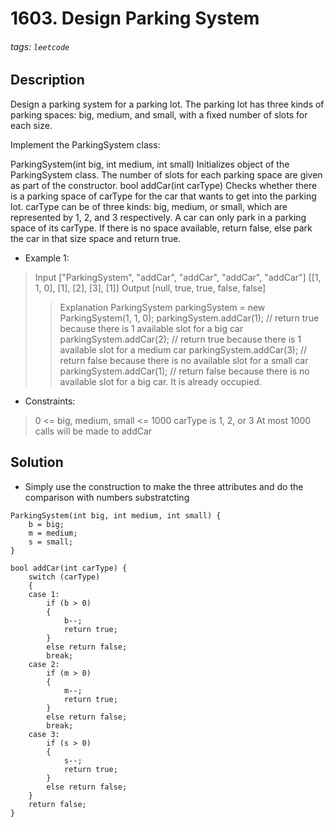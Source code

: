 # 1603. Design Parking System
###### tags: `leetcode`
## Description
Design a parking system for a parking lot. The parking lot has three kinds of parking spaces: big, medium, and small, with a fixed number of slots for each size.

Implement the ParkingSystem class:

ParkingSystem(int big, int medium, int small) Initializes object of the ParkingSystem class. The number of slots for each parking space are given as part of the constructor.
bool addCar(int carType) Checks whether there is a parking space of carType for the car that wants to get into the parking lot. carType can be of three kinds: big, medium, or small, which are represented by 1, 2, and 3 respectively. A car can only park in a parking space of its carType. If there is no space available, return false, else park the car in that size space and return true.

- Example 1:

>Input
["ParkingSystem", "addCar", "addCar", "addCar", "addCar"]
[[1, 1, 0], [1], [2], [3], [1]]
Output
[null, true, true, false, false]
>>Explanation
ParkingSystem parkingSystem = new ParkingSystem(1, 1, 0);
parkingSystem.addCar(1); // return true because there is 1 available slot for a big car
parkingSystem.addCar(2); // return true because there is 1 available slot for a medium car
parkingSystem.addCar(3); // return false because there is no available slot for a small car
parkingSystem.addCar(1); // return false because there is no available slot for a big car. It is already occupied.

- Constraints:

>0 <= big, medium, small <= 1000
carType is 1, 2, or 3
At most 1000 calls will be made to addCar

## Solution
- Simply use the construction to make the three attributes and do the comparison with numbers substratcting
```cpp=
ParkingSystem(int big, int medium, int small) {
    b = big;
    m = medium;
    s = small;
}

bool addCar(int carType) {
    switch (carType)
    {
    case 1:
        if (b > 0)
        {
            b--;
            return true;
        }
        else return false;
        break;
    case 2:
        if (m > 0)
        {
            m--;
            return true;
        }
        else return false;
        break;
    case 3:
        if (s > 0)
        {
            s--;
            return true;
        }
        else return false;
    }
    return false;
}
```
